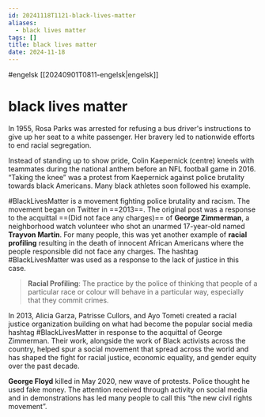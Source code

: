 ```yaml
---
id: 20241118T1121-black-lives-matter
aliases:
  - black lives matter
tags: []
title: black lives matter
date: 2024-11-18
---
```


#engelsk [[20240901T0811-engelsk|engelsk]]

# black lives matter

In 1955, Rosa Parks was arrested for refusing a bus driver's instructions to give up her seat to a white passenger. Her bravery led to nationwide efforts to end racial segregation.

Instead of standing up to show pride, Colin Kaepernick (centre) kneels with teammates during the national anthem before an NFL football game in 2016. “Taking the knee” was a protest from Kaepernick against police brutality towards black Americans. Many black athletes soon followed his example.

\#BlackLivesMatter is a movement fighting police brutality and racism.
The movement began on Twitter in ==2013==. The original post was a response to the acquittal ==(Did not face any charges)== of **George Zimmerman**, a neighborhood watch volunteer who shot an unarmed 17-year-old named **Trayvon Martin**. For many people, this was yet another example of **racial profiling** resulting in the death of innocent African Americans where the people responsible did not face any charges. The hashtag \#BlackLivesMatter was used as a response to the lack of justice in this case.

> **Racial Profiling**: The practice by the police of thinking that people of a particular race or colour will behave in a particular way, especially that they commit crimes.

In 2013, Alicia Garza, Patrisse Cullors, and Ayo Tometi created a racial justice organization building on what had become the popular social media hashtag \#BlackLivesMatter in response to the acquittal of George Zimmerman. Their work, alongside the work of Black activists across the country, helped spur a social movement that spread across the world and has shaped the fight for racial justice, economic equality, and gender equity over the past decade.

**George Floyd** killed in May 2020, new wave of protests. Police thought he used fake money. The attention received through activity on social media and in demonstrations has led many people to call this “the new civil rights movement”.
